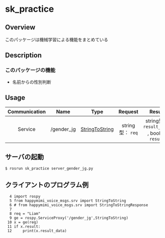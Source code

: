 # sk_practice
## Overview
このパッケージは機械学習による機能をまとめている

## Description
### このパッケージの機能

- 名前からの性別判断
 

## Usage

|Communication|Name|Type|Request|Result|
| :---: | :---: | :---: | :---: | :---: |
| Service | /gender_jg | [StringToString](https://github.com/KIT-Happy-Robot/happymimi_voice/blob/master/happymimi_voice_msgs/srv/StringToString.srv) | string型： `req` | string型： `result_date` , bool型: `result` |

## サーバの起動

`$ rosrun sk_practice server_gender_jg.py `

## クライアントのプログラム例
```
  4 import rospy
  5 from happymimi_voice_msgs.srv import StringToString
  6 # from happymimi_voice_msgs.srv import StringToStringResponse
  7 
  8 req = "Liam"                                                                
  9 ge = rospy.ServiceProxy('/gender_jg',StringToString)
 10 x = ge(req)
 11 if x.result:
 12     print(x.result_data)
```
